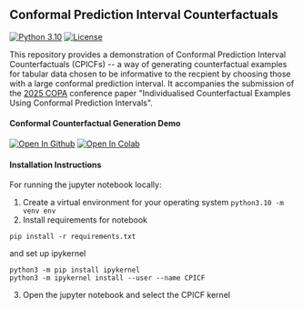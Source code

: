 ## Conformal Prediction Interval Counterfactuals

[![Python 3.10](https://img.shields.io/badge/python-3.10-blue.svg)](https://www.python.org/downloads/release/python-3100) [![License](https://img.shields.io/badge/license-MIT-blue.svg)](https://en.wikipedia.org/wiki/MIT_License)

This repository provides a demonstration of Conformal Prediction Interval Counterfactuals (CPICFs) -- a way of generating counterfactual examples for tabular data chosen to be informative to the recpient by choosing those with a large conformal prediction interval. It accompanies the submission of the [2025 COPA](https://copa-conference.com/) conference paper "Individualised Counterfactual Examples Using Conformal Prediction Intervals". 


#### Conformal Counterfactual Generation Demo

[![Open In Github](https://img.shields.io/badge/github-%23121011.svg?style=for-the-badge&logo=github&logoColor=white)](notebooks/CPICF_demo.ipynb)  [![Open In Colab](https://colab.research.google.com/assets/colab-badge.svg)](https://githubtocolab.com/alan-turing-institute/notebooks/CPICF_demo.ipynb)


#### Installation Instructions

For running the jupyter notebook locally:

1. Create a virtual environment for your operating system 
`python3.10 -m venv env`
2. Install requirements for notebook
```
pip install -r requirements.txt
```
and set up ipykernel
```
python3 -m pip install ipykernel
python3 -m ipykernel install --user --name CPICF
```

3. Open the jupyter notebook and select the CPICF kernel





<!-- 
#### Citation

#### Acknowledgements

#### License
 -->
